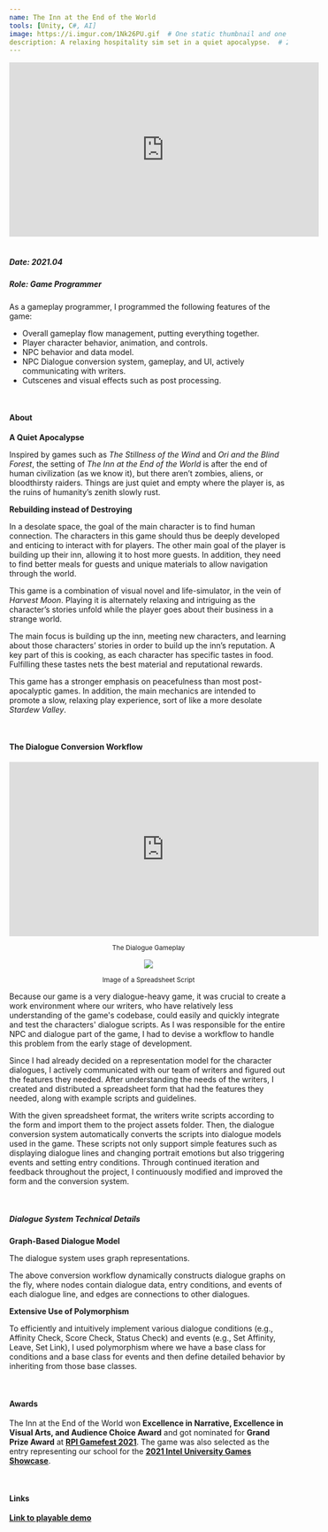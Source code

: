 ```yaml
---
name: The Inn at the End of the World
tools: [Unity, C#, AI]
image: https://i.imgur.com/1Nk26PU.gif  # One static thumbnail and one animated thumbnail locally.
description: A relaxing hospitality sim set in a quiet apocalypse.  # 2021
---
```


<!-- Tech Demo (e.g. Video & Images) -->
<div class="video">
    <iframe width="560" height="315" src="https://www.youtube.com/embed/mbioGQDOSj0" title="YouTube video player" frameborder="0" allow="accelerometer; autoplay; clipboard-write; encrypted-media; gyroscope; picture-in-picture" allowfullscreen></iframe>
</div>

<br>

<!-- Detailed Role & Date -->
##### Date: 2021.04
##### Role: Game Programmer

As a gameplay programmer, I programmed the following features of the game:
* Overall gameplay flow management, putting everything together.
* Player character behavior, animation, and controls.
* NPC behavior and data model.
* NPC Dialogue conversion system, gameplay, and UI, actively communicating with writers.
* Cutscenes and visual effects such as post processing.

<br>

<!-- Abstract / About -->
#### About

**A Quiet Apocalypse**

Inspired by games such as *The Stillness of the Wind* and *Ori and the Blind Forest*, the setting of *The Inn at the End of the World* is after the end of human civilization (as we know it), but there aren’t zombies, aliens, or bloodthirsty raiders. Things are just quiet and empty where the player is, as the ruins of humanity’s zenith slowly rust.

**Rebuilding instead of Destroying**

In a desolate space, the goal of the main character is to find human connection. The characters in this game should thus be deeply developed and enticing to interact with for players. The other main goal of the player is building up their inn, allowing it to host more guests. In addition, they need to find better meals for guests and unique materials to allow navigation through the world. 

This game is a combination of visual novel and life-simulator, in the vein of *Harvest Moon*. Playing it is alternately relaxing and intriguing as the character’s stories unfold while the player goes about their business in a strange world. 

The main focus is building up the inn, meeting new characters, and learning about those characters’ stories in order to build up the inn’s reputation. A key part of this is cooking, as each character has specific tastes in food. Fulfilling these tastes nets the best material and reputational rewards.

This game has a stronger emphasis on peacefulness than most post-apocalyptic games. In addition, the main mechanics are intended to promote a slow, relaxing play experience, sort of like a more desolate *Stardew Valley*.

<br>

<!-- Technical Features & Challenges & Highlights -->
#### The Dialogue Conversion Workflow

<div class="video">
    <iframe width="560" height="315" src="https://www.youtube.com/embed/MswxtzJNzME?playlist=MswxtzJNzME&loop=1&mute=1" title="YouTube video player" frameborder="0" allow="accelerometer; autoplay; clipboard-write; encrypted-media; gyroscope; picture-in-picture" allowfullscreen></iframe>
</div>

<center>
    <p><small>The Dialogue Gameplay</small></p>
</center>

<center>
    <img src="https://i.imgur.com/JiUPDJg.jpg"/>
    <p><small>Image of a Spreadsheet Script</small></p>
</center>

Because our game is a very dialogue-heavy game, it was crucial to create a work environment where our writers, who have relatively less understanding of the game's codebase, could easily and quickly integrate and test the characters' dialogue scripts. As I was responsible for the entire NPC and dialogue part of the game, I had to devise a workflow to handle this problem from the early stage of development.

Since I had already decided on a representation model for the character dialogues, I actively communicated with our team of writers and figured out the features they needed. After understanding the needs of the writers, I created and distributed a spreadsheet form that had the features they needed, along with example scripts and guidelines.

With the given spreadsheet format, the writers write scripts according to the form and import them to the project assets folder. Then, the dialogue conversion system automatically converts the scripts into dialogue models used in the game. These scripts not only support simple features such as displaying dialogue lines and changing portrait emotions but also triggering events and setting entry conditions. Through continued iteration and feedback throughout the project, I continuously modified and improved the form and the conversion system.

<br>

##### Dialogue System Technical Details 

**Graph-Based Dialogue Model**

The dialogue system uses graph representations.

The above conversion workflow dynamically constructs dialogue graphs on the fly, where nodes contain dialogue data, entry conditions, and events of each dialogue line, and edges are connections to other dialogues.

**Extensive Use of Polymorphism**

To efficiently and intuitively implement various dialogue conditions (e.g., Affinity Check, Score Check, Status Check) and events (e.g., Set Affinity, Leave, Set Link), I used polymorphism where we have a base class for conditions and a base class for events and then define detailed behavior by inheriting from those base classes.

<br>

<!-- Miscellaneous (e.g. Awards & Links) -->
#### Awards

The Inn at the End of the World won **Excellence in Narrative, Excellence in Visual Arts, and Audience Choice Award** and got nominated for **Grand Prize Award** at **[RPI Gamefest 2021](https://youtu.be/JOH6hWiT_xA)**. The game was also selected as the entry representing our school for the **[2021 Intel University Games Showcase](https://devmesh.intel.com/groups/3030)**.

<br>

#### Links

**[Link to playable demo](https://lucy-smithers.itch.io/the-inn-at-the-end-of-the-world)**